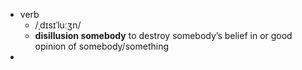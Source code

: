 - verb
	- /ˌdɪsɪˈluːʒn/
	- **disillusion somebody** to destroy somebody’s belief in or good opinion of somebody/something
-